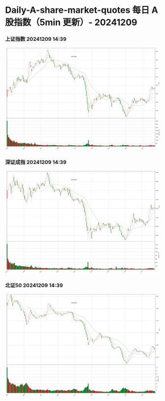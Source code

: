 
# Daily-A-share-market-quotes 每日 A 股指数（5min 更新）- 20241209

### 上证指数 20241209 14:39
![](./fig/2024/12/20241209-sh000001.png)

### 深证成指 20241209 14:39
![](./fig/2024/12/20241209-sz399001.png)

### 北证50 20241209 14:39
![](./fig/2024/12/20241209-bj899050.png)
